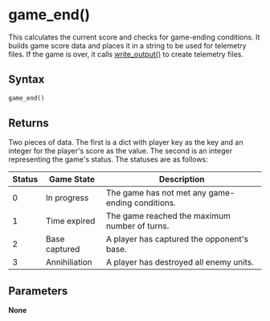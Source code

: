 # game_end()
This calculates the current score and checks for game-ending conditions. It builds
game score data and places it in a string to be used for telemetry files. If the
game is over, it calls [write_output()](write_output()) to create telemetry files.

## Syntax
```python
game_end()
```

## Returns
Two pieces of data. The first is a dict with player key as the key and an integer for the
player's score as the value. The second is an integer representing the game's status. The
statuses are as follows:

|Status |Game State     |Description                                        |
|-------|---------------|---------------------------------------------------|
|0      |In progress    |The game has not met any game-ending conditions.   |
|1      |Time expired   |The game reached the maximum number of turns.      |
|2      |Base captured  |A player has captured the opponent's base.       |
|3      |Annihiliation  |A player has destroyed all enemy units.            |
 
## Parameters
**None**